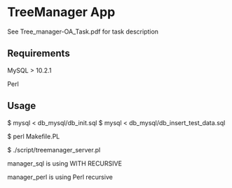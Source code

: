 # TreeManager App
See Tree_manager-OA_Task.pdf for task description

## Requirements
MySQL > 10.2.1

Perl

## Usage
$ mysql < db_mysql/db_init.sql
$ mysql < db_mysql/db_insert_test_data.sql

$ perl Makefile.PL

$ ./script/treemanager_server.pl

manager_sql     is using WITH RECURSIVE

manager_perl    is using Perl recursive
